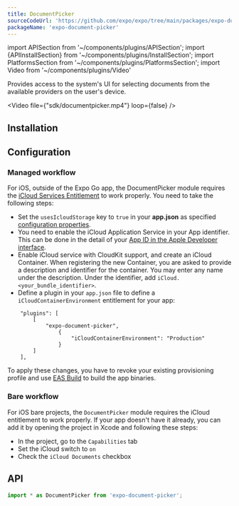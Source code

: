 ```yaml
---
title: DocumentPicker
sourceCodeUrl: 'https://github.com/expo/expo/tree/main/packages/expo-document-picker'
packageName: 'expo-document-picker'
---
```


import APISection from '~/components/plugins/APISection';
import {APIInstallSection} from '~/components/plugins/InstallSection';
import PlatformsSection from '~/components/plugins/PlatformsSection';
import Video from '~/components/plugins/Video'

Provides access to the system's UI for selecting documents from the available providers on the user's device.

<Video file={"sdk/documentpicker.mp4"} loop={false} />

<PlatformsSection android emulator ios simulator web />

## Installation

<APIInstallSection />

## Configuration

### Managed workflow

For iOS, outside of the Expo Go app, the DocumentPicker module requires the [iCloud Services Entitlement](https://developer.apple.com/documentation/bundleresources/entitlements/com_apple_developer_icloud-services) to work properly. You need to take the following steps:

- Set the `usesIcloudStorage` key to `true` in your **app.json** as specified [configuration properties](/versions/latest/config/app/#usesicloudstorage).
- You need to enable the iCloud Application Service in your App identifier. This can be done in the detail of your [App ID in the Apple Developer interface](https://developer.apple.com/account/ios/identifier/bundle).
- Enable iCloud service with CloudKit support, and create an iCloud Container. When registering the new Container, you are asked to provide a description and identifier for the container. You may enter any name under the description. Under the identifier, add `iCloud.<your_bundle_identifier>`.
- Define a plugin in your `app.json` file to define a `iCloudContainerEnvironment` entitlement for your app:

```
    "plugins": [
        [
            "expo-document-picker",
                {
                    "iCloudContainerEnvironment": "Production"
                }
        ]
    ],

```

To apply these changes, you have to revoke your existing provisioning profile and use [EAS Build](/build/introduction/) to build the app binaries.

### Bare workflow

For iOS bare projects, the `DocumentPicker` module requires the iCloud entitlement to work properly. If your app doesn't have it already, you can add it by opening the project in Xcode and following these steps:

- In the project, go to the `Capabilities` tab
- Set the iCloud switch to `on`
- Check the `iCloud Documents` checkbox

## API

```js
import * as DocumentPicker from 'expo-document-picker';
```

<APISection packageName="expo-document-picker" apiName="DocumentPicker" />
